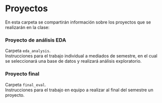 # Proyectos
En esta carpeta se compartirán información sobre los proyectos que se realizarán en la clase:

### Proyecto de análisis EDA
Carpeta `eda_analysis`.  
Instrucciones para el trabajo individual a mediados de semestre, en el cual se seleccionará una base de datos y realizará análisis exploratorio.

### Proyecto final
Carpeta `final_eval`.  
Instrucciones para el trabajo en equipo a realizar al final del semestre un proyecto.
